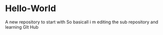 # Hello-World
A new repository to start with
So basicall i m editing the sub repository and learning GIt Hub
